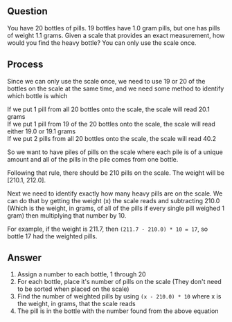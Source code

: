 ## Question
You have 20 bottles of pills. 19 bottles have 1.0 gram pills, but one has 
pills of weight 1.1 grams. Given a scale that provides an exact measurement, 
how would you find the heavy bottle? You can only use the scale once.

## Process
Since we can only use the scale once, we need to use 19 or 20 of the bottles 
on the scale at the same time, and we need some method to identify which bottle
is which

If we put 1 pill from all 20 bottles onto the scale, the scale will read 20.1 grams  
If we put 1 pill from 19 of the 20 bottles onto the scale, the scale will read either 19.0 or 19.1 grams  
If we put 2 pills from all 20 bottles onto the scale, the scale will read 40.2

So we want to have piles of pills on the scale where each pile is of a unique
amount and all of the pills in the pile comes from one bottle.

Following that rule, there should be 210 pills on the scale. The weight will be
[210.1, 212.0]. 

Next we need to identify exactly how many heavy pills are on the scale. We can do
that by getting the weight (x) the scale reads and subtracting 210.0 (Which is the
weight, in grams, of all of the pills if every single pill weighed 1 gram) then 
multiplying that number by 10.

For example, if the weight is 211.7, then `(211.7 - 210.0) * 10 = 17`, so bottle 17
had the weighted pills.

## Answer
1. Assign a number to each bottle, 1 through 20
2. For each bottle, place it's number of pills on the scale (They don't 
need to be sorted when placed on the scale)
3. Find the number of weighted pills by using `(x - 210.0) * 10` where x is the weight, in grams, that the scale reads
4. The pill is in the bottle with the number found from the above equation